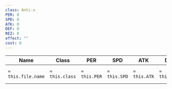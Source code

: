 ```yaml
---
class: Anti-x
PER: 0
SPD: 0
ATK: 0
DEF: 0
REZ: 0
effect: ""
cost: 0
---
```

| Name               | Class          | PER          | SPD          | ATK          | DEF          | REZ          | Effect          | Cost         |
| ------------------ | -------------- | ------------ | ------------ | ------------ | ------------ | ------------ | --------------- | ------------ |
| `= this.file.name` | `= this.class` | `= this.PER` | `= this.SPD` | `= this.ATK` | `= this.DEF` | `= this.REZ` | `= this.effect` | `= this.cost` § |
